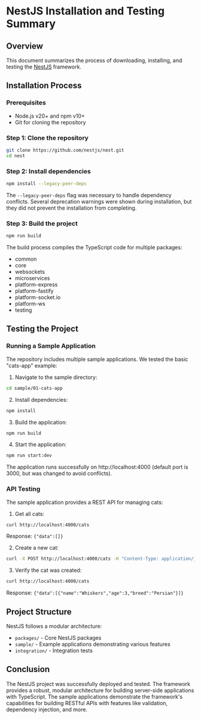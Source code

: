 # NestJS Installation and Testing Summary

## Overview
This document summarizes the process of downloading, installing, and testing the [NestJS](https://github.com/nestjs/nest) framework.

## Installation Process

### Prerequisites
- Node.js v20+ and npm v10+
- Git for cloning the repository

### Step 1: Clone the repository
```bash
git clone https://github.com/nestjs/nest.git
cd nest
```

### Step 2: Install dependencies
```bash
npm install --legacy-peer-deps
```
The `--legacy-peer-deps` flag was necessary to handle dependency conflicts. Several deprecation warnings were shown during installation, but they did not prevent the installation from completing.

### Step 3: Build the project
```bash
npm run build
```
The build process compiles the TypeScript code for multiple packages:
- common
- core
- websockets
- microservices
- platform-express
- platform-fastify
- platform-socket.io
- platform-ws
- testing

## Testing the Project

### Running a Sample Application
The repository includes multiple sample applications. We tested the basic "cats-app" example:

1. Navigate to the sample directory:
```bash
cd sample/01-cats-app
```

2. Install dependencies:
```bash
npm install
```

3. Build the application:
```bash
npm run build
```

4. Start the application:
```bash
npm run start:dev
```

The application runs successfully on http://localhost:4000 (default port is 3000, but was changed to avoid conflicts).

### API Testing
The sample application provides a REST API for managing cats:

1. Get all cats:
```bash
curl http://localhost:4000/cats
```
Response: `{"data":[]}`

2. Create a new cat:
```bash
curl -X POST http://localhost:4000/cats -H "Content-Type: application/json" -d '{"name": "Whiskers", "age": 3, "breed": "Persian"}'
```

3. Verify the cat was created:
```bash
curl http://localhost:4000/cats
```
Response: `{"data":[{"name":"Whiskers","age":3,"breed":"Persian"}]}`

## Project Structure
NestJS follows a modular architecture:
- `packages/` - Core NestJS packages
- `sample/` - Example applications demonstrating various features
- `integration/` - Integration tests

## Conclusion
The NestJS project was successfully deployed and tested. The framework provides a robust, modular architecture for building server-side applications with TypeScript. The sample applications demonstrate the framework's capabilities for building RESTful APIs with features like validation, dependency injection, and more.